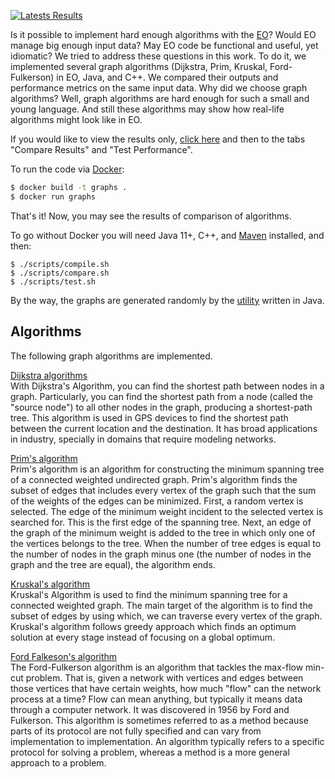 [![Latests Results](https://github.com/HSE-Eolang/eo_graphs/actions/workflows/run-tests.yml/badge.svg)](https://github.com/HSE-Eolang/eo_graphs/actions/workflows/run-tests.yml) 

Is it possible to implement hard enough algorithms with the [EO](https://github.com/cqfn/eo)? Would EO manage big enough input data? May EO code be functional and useful, yet idiomatic? We tried to address these questions in this work. To do it, we implemented several graph algorithms (Dijkstra, Prim, Kruskal, Ford-Fulkerson) in EO, Java, and C++. We compared their outputs and performance metrics on the same input data. Why did we choose graph algorithms? Well, graph algorithms are hard enough for such a small and young language. And still these algorithms may show how real-life algorithms might look like in EO.

If you would like to view the results only, [click here](https://github.com/HSE-Eolang/eo_graphs/actions/workflows/run-tests.yml) and then to the tabs "Compare Results" and "Test Performance".

To run the code via [Docker](https://www.docker.com/):

```bash
$ docker build -t graphs .
$ docker run graphs
```

That's it! Now, you may see the results of comparison of algorithms. 

To go without Docker you will need Java 11+, C++, and [Maven](https://maven.apache.org/) installed, and then:

```
$ ./scripts/compile.sh
$ ./scripts/compare.sh
$ ./scripts/test.sh
```

By the way, the graphs are generated randomly by the [utility](https://github.com/HSE-Eolang/eo_graphs/blob/master/src/main/java/ru/hse/eo_graphs/GraphGenerator.java) written in Java.

## Algorithms 

The following graph algorithms are implemented.

[Dijkstra algorithms](https://www.freecodecamp.org/news/dijkstras-shortest-path-algorithm-visual-introduction/)
<br/>
With Dijkstra's Algorithm, you can find the shortest path between nodes in a graph. Particularly, you can find the shortest path from a node (called the "source node") to all other nodes in the graph, producing a shortest-path tree.
This algorithm is used in GPS devices to find the shortest path between the current location and the destination. It has broad applications in industry, specially in domains that require modeling networks.

[Prim's algorithm](https://www.geeksforgeeks.org/prims-minimum-spanning-tree-mst-greedy-algo-5/)
<br/>
Prim's algorithm is an algorithm for constructing the minimum spanning tree of a connected weighted undirected graph. Prim's algorithm finds the subset of edges that includes every vertex of the graph such that the sum of the weights of the edges can be minimized.
First, a random vertex is selected. The edge of the minimum weight incident to the selected vertex is searched for. This is the first edge of the spanning tree.
Next, an edge of the graph of the minimum weight is added to the tree in which only one of the vertices belongs to the tree.
When the number of tree edges is equal to the number of nodes in the graph minus one (the number of nodes in the graph and the tree are equal), the algorithm ends.

[Kruskal's algorithm](https://www.geeksforgeeks.org/kruskals-minimum-spanning-tree-algorithm-greedy-algo-2/)
<br/>
Kruskal's Algorithm is used to find the minimum spanning tree for a connected weighted graph. The main target of the algorithm is to find the subset of edges by using which, we can traverse every vertex of the graph. Kruskal's algorithm follows greedy approach which finds an optimum solution at every stage instead of focusing on a global optimum.

[Ford Falkeson's algorithm](https://www.geeksforgeeks.org/ford-fulkerson-algorithm-for-maximum-flow-problem/)
<br/>
The Ford-Fulkerson algorithm is an algorithm that tackles the max-flow min-cut problem. That is, given a network with vertices and edges between those vertices that have certain weights, how much "flow" can the network process at a time? Flow can mean anything, but typically it means data through a computer network.
It was discovered in 1956 by Ford and Fulkerson. This algorithm is sometimes referred to as a method because parts of its protocol are not fully specified and can vary from implementation to implementation. An algorithm typically refers to a specific protocol for solving a problem, whereas a method is a more general approach to a problem.
